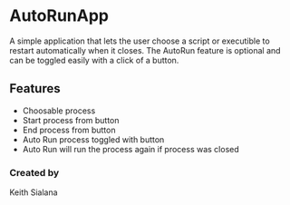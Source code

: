 # AutoRunApp
A simple application that lets the user choose a script or executible to restart automatically when it closes. The AutoRun feature is optional and can be toggled easily with a click of a button.

## Features
- Choosable process
- Start process from button
- End process from button
- Auto Run process toggled with button
- Auto Run will run the process again if process was closed

### Created by
Keith Sialana